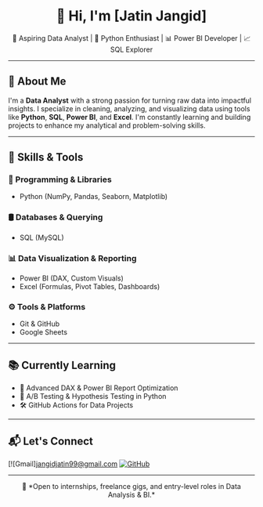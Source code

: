 <h1 align="center">👋 Hi, I'm [Jatin Jangid]</h1>

<p align="center">
  🎯 Aspiring Data Analyst | 🐍 Python Enthusiast | 📊 Power BI Developer | 📈 SQL Explorer
</p>

---

## 🧠 About Me

I'm a **Data Analyst** with a strong passion for turning raw data into impactful insights. I specialize in cleaning, analyzing, and visualizing data using tools like **Python**, **SQL**, **Power BI**, and **Excel**. I'm constantly learning and building projects to enhance my analytical and problem-solving skills.

---

## 🚀 Skills & Tools

### 🐍 Programming & Libraries
- Python (NumPy, Pandas, Seaborn, Matplotlib)

### 🛢️ Databases & Querying
- SQL (MySQL)

### 📊 Data Visualization & Reporting
- Power BI (DAX, Custom Visuals)
- Excel (Formulas, Pivot Tables, Dashboards)

### ⚙️ Tools & Platforms
- Git & GitHub
- Google Sheets

---

## 📚 Currently Learning

- 📘 Advanced DAX & Power BI Report Optimization  
- 🧪 A/B Testing & Hypothesis Testing in Python  
- 🛠️ GitHub Actions for Data Projects

---

## 📬 Let's Connect


[![Gmail][jangidjatin99@gmail.com](mailto:jangidjatin99@gmail.com)
[![GitHub](https://img.shields.io/badge/GitHub-black?logo=github&style=for-the-badge)](https://github.com/Jatin-jangid-hub)

---

<p align="center">
  🚀 *Open to internships, freelance gigs, and entry-level roles in Data Analysis & BI.*
</p>
